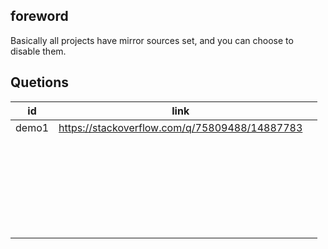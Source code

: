 ## foreword

Basically all projects have mirror sources set, and you can choose to disable them.

## Quetions

| id    | link                                          |      |
| ----- | --------------------------------------------- | ---- |
| demo1 | https://stackoverflow.com/q/75809488/14887783 |      |
|       |                                               |      |
|       |                                               |      |
|       |                                               |      |
|       |                                               |      |
|       |                                               |      |
|       |                                               |      |
|       |                                               |      |
|       |                                               |      |
|       |                                               |      |
|       |                                               |      |
|       |                                               |      |
|       |                                               |      |
|       |                                               |      |
|       |                                               |      |
|       |                                               |      |
|       |                                               |      |
|       |                                               |      |
|       |                                               |      |
|       |                                               |      |
|       |                                               |      |
|       |                                               |      |
|       |                                               |      |
|       |                                               |      |
|       |                                               |      |
|       |                                               |      |
|       |                                               |      |
|       |                                               |      |

